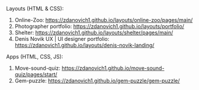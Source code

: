 Layouts (HTML & CSS):
1. Online-Zoo: https://zdanovich1.github.io/layouts/online-zoo/pages/main/
2. Photographer portfolio: https://zdanovich1.github.io/layouts/portfolio/
3. Shelter: https://zdanovich1.github.io/layouts/shelter/pages/main/
4. Denis Novik UX | UI designer portfolio: https://zdanovich1.github.io/layouts/denis-novik-landing/

Apps (HTML, CSS, JS):
1. Move-sound-quiz:  https://zdanovich1.github.io/move-sound-quiz/pages/start/
2. Gem-puzzle: https://zdanovich1.github.io/gem-puzzle/gem-puzzle/
